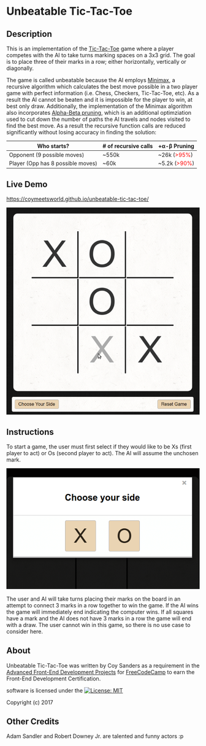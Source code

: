 
# Unbeatable Tic-Tac-Toe

## Description

This is an implementation of the [Tic-Tac-Toe](https://en.wikipedia.org/wiki/Tic-tac-toe) game where a player competes with the AI to take turns marking spaces on a 3x3 grid. The goal is to place three of their marks in a row; either horizontally, vertically or diagonally.

The game is called unbeatable because the AI employs [Minimax]("https://en.wikipedia.org/wiki/Minimax"), a recursive algorithm which calculates the best move possible in a two player game with perfect information (i.e. Chess, Checkers, Tic-Tac-Toe, etc). As a result the AI cannot be beaten and it is impossible for the player to win, at best only draw. Additionally, the implementation of the Minimax algorithm also incorporates [Alpha-Beta pruning]("https://en.wikipedia.org/wiki/Alpha%E2%80%93beta_pruning"), which is an additional optimziation used to cut down the number of paths the AI travels and nodes visited to find the best move. As a result the recursive function calls are reduced significantly without losing accuracy in finding the solution:</p>
   
	 
| Who starts? | # of recursive calls | +&alpha;-&beta; Pruning |
| --- | --- | --- |
| Opponent (9 possible moves) | ~550k | ~26k (<span style="color: red;">>95%</span>) |
| Player (Opp has 8 possible moves) | ~60k | ~5.2k (<span style="color: red;">>90%</span>) |

## Live Demo

https://coymeetsworld.github.io/unbeatable-tic-tac-toe/

<div align="center">
	<img src="images/readme-imgs/preview.png" alt="Preview image of Tic-Tac-Toe board"/>
</div>

## Instructions

To start a game, the user must first select if they would like to be Xs (first player to act) or Os (second player to act). The AI will assume the unchosen mark.

<div align="center">
	<img src="images/readme-imgs/mark_option.png" alt="Preview of user choice of mark to choose"/>
</div>

The user and AI will take turns placing their marks on the board in an attempt to connect 3 marks in a row together to win the game. If the AI wins the game will immediately end indicating the computer wins. If all squares have a mark and the AI does not have 3 marks in a row the game will end with a draw. The user cannot win in this game, so there is no use case to consider here.

## About

Unbeatable Tic-Tac-Toe was written by Coy Sanders as a requirement in the [Advanced Front-End Development Projects](https://www.freecodecamp.com/challenges/build-a-tic-tac-toe-game) for [FreeCodeCamp](http://www.freecodecamp.com) to earn the Front-End Development Certification.

software is licensed under the [![License: MIT](https://img.shields.io/badge/License-MIT-yellow.svg)](https://opensource.org/licenses/MIT)

Copyright (c) 2017 

## Other Credits

Adam Sandler and Robert Downey Jr. are talented and funny actors :p
